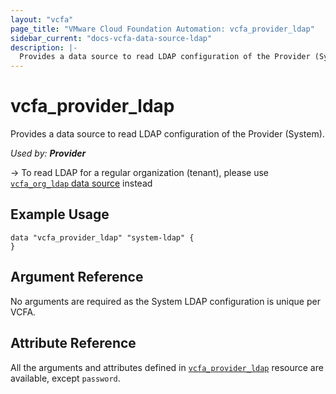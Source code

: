 ```yaml
---
layout: "vcfa"
page_title: "VMware Cloud Foundation Automation: vcfa_provider_ldap"
sidebar_current: "docs-vcfa-data-source-ldap"
description: |-
  Provides a data source to read LDAP configuration of the Provider (System).
---
```


# vcfa\_provider\_ldap

Provides a data source to read LDAP configuration of the Provider (System).

_Used by: **Provider**_

-> To read LDAP for a regular organization (tenant), please use [`vcfa_org_ldap` data source](/providers/vmware/vcfa/latest/docs/data-sources/org_ldap) instead

## Example Usage

```hcl
data "vcfa_provider_ldap" "system-ldap" {
}
```

## Argument Reference

No arguments are required as the System LDAP configuration is unique per VCFA.

## Attribute Reference

All the arguments and attributes defined in
[`vcfa_provider_ldap`](/providers/vmware/vcfa/latest/docs/resources/provider_ldap) resource are available, except `password`.
